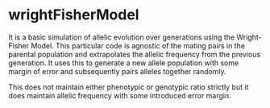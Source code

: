 # wrightFisherModel

It is a basic simulation of allelic evolution over generations using the Wright-Fisher Model. This particular code is agnostic of the mating pairs in the parental population
and extrapolates the allelic frequency from the previous generation. It uses this to generate a new allele population with some margin of error and subsequently pairs alleles
together randomly. 

This does not maintain either phenotypic or genotypic ratio strictly but it does maintain allelic frequency with some introduced error margin. 

